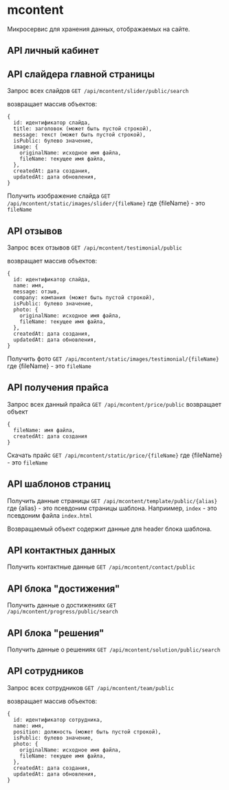 # mcontent

Микросервис для хранения данных, отображаемых на сайте.

## API личный кабинет

## API слайдера главной страницы

Запрос всех слайдов
`GET /api/mcontent/slider/public/search`

возвращает массив объектов:
```
{
  id: идентификатор слайда,
  title: заголовок (может быть пустой строкой),
  message: текст (может быть пустой строкой),
  isPublic: булево значение,
  image: {
    originalName: исходное имя файла,
    fileName: текущее имя файла,
  },
  createdAt: дата создания,
  updatedAt: дата обновления,
}
```

Получить изображение слайда
`GET /api/mcontent/static/images/slider/{fileName}`
где {fileName} - это `fileName`

## API отзывов

Запрос всех отзывов
`GET /api/mcontent/testimonial/public`

возвращает массив объектов:
```
{
  id: идентификатор слайда,
  name: имя,
  message: отзыв,
  company: компания (может быть пустой строкой),
  isPublic: булево значение,
  photo: {
    originalName: исходное имя файла,
    fileName: текущее имя файла,
  },
  createdAt: дата создания,
  updatedAt: дата обновления,
}
```

Получить фото
`GET /api/mcontent/static/images/testimonial/{fileName}`
где {fileName} - это `fileName`

## API получения прайса

Запрос всех данный прайса
`GET /api/mcontent/price/public`
возвращает объект
```
{
  fileName: имя файла,
  createdAt: дата создания
}
```

Скачать прайс
`GET /api/mcontent/static/price/{fileName}`
где {fileName} - это `fileName`


## API шаблонов страниц

Получить данные страницы
`GET /api/mcontent/template/public/{alias}`
где {alias} - это псевдоним страницы шаблона. Наприимер, `index` - это псевдоним файла `index.html`

Возвращаемый объект содержит данные для header блока шаблона.

## API контактных данных

Получить контактные данные
`GET /api/mcontent/contact/public`

## API блока "достижения"

Получить данные о достижениях
`GET /api/mcontent/progress/public/search`

## API блока "решения"

Получить данные о решениях
`GET /api/mcontent/solution/public/search`

## API сотрудников

Запрос всех сотрудников
`GET /api/mcontent/team/public`

возвращает массив объектов:
```
{
  id: идентификатор сотрудника,
  name: имя,
  position: должность (может быть пустой строкой),
  isPublic: булево значение,
  photo: {
    originalName: исходное имя файла,
    fileName: текущее имя файла,
  },
  createdAt: дата создания,
  updatedAt: дата обновления,
}
```
